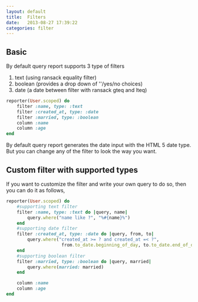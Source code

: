 ```yaml
---
layout: default
title:  Filters
date:   2013-08-27 17:39:22
categories: filter
---
```


## Basic

By default query report supports 3 type of filters
1. text (using ransack equality filter)
2. boolean (provides a drop down of ''/yes/no choices)
3. date (a date between filter with ransack gteq and lteq)

```ruby
reporter(User.scoped) do
    filter :name, type: :text
    filter :created_at, type: :date
    filter :married, type: :boolean
    column :name
	column :age
end
```

By default query report generates the date input with the HTML 5 date type.
But you can change any of the filter to look the way you want.

## Custom filter with supported types

If you want to customize the filter and write your own query to do so, then you can do it as follows,

```ruby
reporter(User.scoped) do
    #supporting text filter
    filter :name, type: :text do |query, name|
        query.where("name like ?", "%#{name}%")
    end
    #supporting date filter
    filter :created_at, type: :date do |query, from, to|
        query.where("created_at >= ? and created_at =< ?",
                     from.to_date.beginning_of_day, to.to_date.end_of_day)
    end
    #supporting boolean filter
    filter :married, type: :boolean do |query, married|
        query.where(married: married)
    end

    column :name
	column :age
end
```